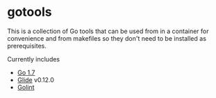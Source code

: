 # gotools

This is a collection of Go tools that can be used from in a container for convenience
and from makefiles so they don't need to be installed as prerequisites.

Currently includes

* [Go 1.7](https://hub.docker.com/_/golang/)
* [Glide](https://glide.sh/) v0.12.0
* [Golint](https://github.com/golang/lint)
